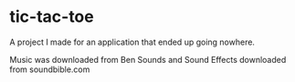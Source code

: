 # tic-tac-toe
A project I made for an application that ended up going nowhere.

Music was downloaded from Ben Sounds and Sound Effects downloaded from soundbible.com
